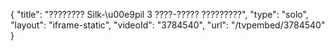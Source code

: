 {
    "title": "???????? Silk-\u00e9pil 3 ????-????? ?????????",
    "type": "solo",
    "layout": "iframe-static",
    "videoId": "3784540",
    "url": "\/tvpembed\/3784540"
}